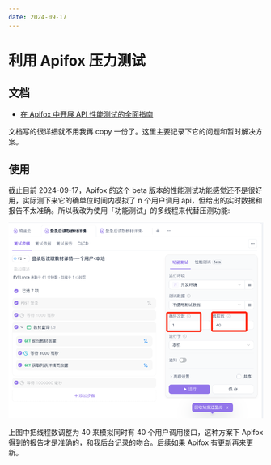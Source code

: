 ```yaml
---
date: 2024-09-17
---
```


# 利用 Apifox 压力测试

## 文档

- [在 Apifox 中开展 API 性能测试的全面指南](https://apifox.com/blog/performance-testing/)

文档写的很详细就不用我再 copy 一份了。这里主要记录下它的问题和暂时解决方案。

## 使用

截止目前 2024-09-17，Apifox 的这个 beta 版本的性能测试功能感觉还不是很好用，实际测下来它的确单位时间内模拟了 n 个用户调用 api，但给出的实时数据和报告不太准确。所以我改为使用「功能测试」的多线程来代替压测功能:

![利用Apifox压力测试](/assets/利用Apifox压力测试/apifox-test.png)

上图中把线程数调整为 40 来模拟同时有 40 个用户调用接口，这种方案下 Apifox 得到的报告才是准确的，和我后台记录的吻合。后续如果 Apifox 有更新再来更新。
